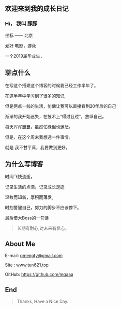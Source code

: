 ## 欢迎来到我的成长日记

<!-- For full documentation visit [mkdocs.org](http://mkdocs.org). -->
### Hi， 我叫 豚豚
坐标 —— 北京

爱好 电影，游泳

一个2019届毕业生，
<!-- 现在职国内某知名互联网大厂。 -->

## 聊点什么
在写这个搭建这个博客的时候我已经工作半年了。

在这半年中学习到了很多的知识,

但是两点一线的生活，仿佛让我可以直接看到20年后的自己

渐渐的我开始迷失，在技术上“得过且过”，放纵自己。

每天浑浑噩噩，虽然忙碌但也迷茫。

但是，在这个周末我想通一件事情。

就是 我不甘平庸，我要做到更好。

## 为什么写博客

时间飞快流逝，

记录生活的点滴，记录成长足迹

温故而知新，厚积而薄发。

时刻警醒自己，努力的脚步不应该停下。

最后借大Boss的一句话

>长期有耐心,对未来有信心。


## About Me

E-mail: qmengty@gmail.com

Site  : www.tun621.top

GitHub: https://github.com/mqaaa

## End
> Thanks, Have a Nice Day.
